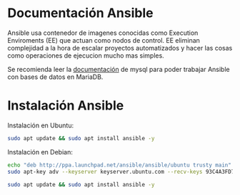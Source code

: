 # Documentación Ansible

Ansible usa contenedor de imagenes conocidas como Execution Enviroments (EE) que actuan como nodos de control.
EE eliminan complejidad a la hora de escalar proyectos automatizados y hacer las cosas como operaciones de ejecucion mucho mas simples.

Se recomienda leer la [documentación](../mysql/Documentacion.md) de mysql para poder trabajar Ansible con bases de datos en MariaDB.

# Instalación Ansible

Instalación en Ubuntu:
```sh
sudo apt update && sudo apt install ansible -y
```
Instalación en Debian:
```sh
echo "deb http://ppa.launchpad.net/ansible/ansible/ubuntu trusty main" | sudo tee /etc/apt/sources.list.d/ansible.list
sudo apt-key adv --keyserver keyserver.ubuntu.com --recv-keys 93C4A3FD7BB9C367

sudo apt update && sudo apt install ansible -y
```
